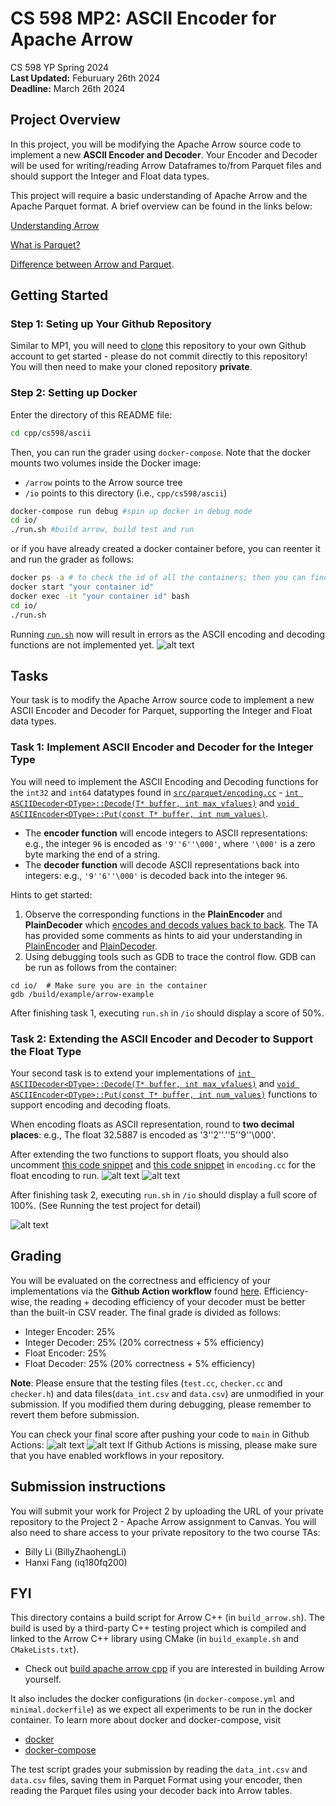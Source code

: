 # CS 598 MP2: ASCII Encoder for Apache Arrow

CS 598 YP Spring 2024\
**Last Updated:** Feburuary 26th 2024\
**Deadline:** March 26th 2024

## Project Overview

In this project, you will be modifying the Apache Arrow source code to implement a new **ASCII Encoder and Decoder**. Your Encoder and Decoder will be used for writing/reading Arrow Dataframes to/from Parquet files and should support the Integer and Float data types.

This project will require a basic understanding of Apache Arrow and the Apache Parquet format. A brief overview can be found in the links below:

[Understanding Arrow](https://arrow.apache.org/overview/)

[What is Parquet?](https://parquet.apache.org/docs/concepts/)

[Difference between Arrow and Parquet](https://arrow.apache.org/faq/#:~:text=Arrow%20data%20is%20not%20compressed,commonly%20used%20together%20in%20applications).

## Getting Started
### Step 1: Seting up Your Github Repository
Similar to MP1, you will need to [clone](https://docs.github.com/en/repositories/creating-and-managing-repositories/cloning-a-repository) this repository to your own Github account to get started - please do not commit directly to this repository!
You will then need to make your cloned repository **private**. 

### Step 2: Setting up Docker
Enter the directory of this README file:

```bash
cd cpp/cs598/ascii
```

Then, you can run the grader using `docker-compose`. Note that the docker mounts two volumes inside the Docker image:
* `/arrow` points to the Arrow source tree
* `/io` points to this directory (i.e., `cpp/cs598/ascii`)

```bash
docker-compose run debug #spin up docker in debug mode
cd io/
./run.sh #build arrow, build test and run
```
or if you have already created a docker container before, you can reenter it and run the grader as follows:

```bash
docker ps -a # to check the id of all the containers; then you can find the corresponding container id for the previous container
docker start "your container id"
docker exec -it "your container id" bash
cd io/
./run.sh
```

Running [`run.sh`](https://github.com/illinoisdata/CS598-MP2-Apache-Arrow/blob/32af9b1cc85d249ec2ee181d459d232ffa7ba414/cpp/cs598/ascii/run.sh) now will result in errors as the ASCII encoding and decoding functions are not implemented yet. 
![alt text](image-3.png)

## Tasks
Your task is to modify the Apache Arrow source code to implement a new ASCII Encoder and Decoder for Parquet, supporting the Integer and Float data types.

### Task 1: Implement ASCII Encoder and Decoder for the Integer Type
You will need to implement the ASCII Encoding and Decoding functions for the `int32` and `int64` datatypes found in [`src/parquet/encoding.cc`](https://github.com/illinoisdata/CS598-MP2-Apache-Arrow/blob/32af9b1cc85d249ec2ee181d459d232ffa7ba414/cpp/src/parquet/encoding.cc#L3133) - [`int ASCIIDecoder<DType>::Decode(T* buffer, int max_vfalues)`](https://github.com/illinoisdata/CS598-MP2-Apache-Arrow/blob/32af9b1cc85d249ec2ee181d459d232ffa7ba414/cpp/src/parquet/encoding.cc#L3180) and [`void ASCIIEncoder<DType>::Put(const T* buffer, int num_values)`](https://github.com/illinoisdata/CS598-MP2-Apache-Arrow/blob/32af9b1cc85d249ec2ee181d459d232ffa7ba414/cpp/src/parquet/encoding.cc#L3133).
* The **encoder function** will encode integers to ASCII representations: e.g., the integer `96` is encoded as `'9''6''\000'`, where `'\000'` is a zero byte marking the end of a string.
* The **decoder function** will decode ASCII representations back into integers: e.g., `'9''6''\000'` is decoded back into the integer `96`.

Hints to get started: 
1. Observe the corresponding functions in the **PlainEncoder** and **PlainDecoder** which [encodes and decods values back to back](https://parquet.apache.org/docs/file-format/data-pages/encodings). The TA has provided some comments as hints to aid your understanding in [PlainEncoder](https://github.com/illinoisdata/CS598-MP2-Apache-Arrow/blob/e143d55496529e9541b1ca8f9826185bb0c1e470/cpp/src/parquet/encoding.cc#L178) and [PlainDecoder](https://github.com/illinoisdata/CS598-MP2-Apache-Arrow/blob/e143d55496529e9541b1ca8f9826185bb0c1e470/cpp/src/parquet/encoding.cc#L1107).
2. Using debugging tools such as GDB to trace the control flow. GDB can be run as follows from the container:

```
cd io/  # Make sure you are in the container
gdb /build/example/arrow-example
```

After finishing task 1, executing `run.sh` in `/io` should display a score of 50%.

### Task 2: Extending the ASCII Encoder and Decoder to Support the Float Type
Your second task is to extend your implementations of [`int ASCIIDecoder<DType>::Decode(T* buffer, int max_vfalues)`](https://github.com/illinoisdata/CS598-MP2-Apache-Arrow/blob/32af9b1cc85d249ec2ee181d459d232ffa7ba414/cpp/src/parquet/encoding.cc#L3180) and [`void ASCIIEncoder<DType>::Put(const T* buffer, int num_values)`](https://github.com/illinoisdata/CS598-MP2-Apache-Arrow/blob/32af9b1cc85d249ec2ee181d459d232ffa7ba414/cpp/src/parquet/encoding.cc#L3133) functions to support encoding and decoding floats.

When encoding floats as ASCII representation, round to **two decimal places**: e.g., The float 32.5887 is encoded as '3''2''.''5''9''\000'. 

After extending the two functions to support floats, you should also uncomment [this code snippet](https://github.com/illinoisdata/CS598-MP2-Apache-Arrow/blob/e143d55496529e9541b1ca8f9826185bb0c1e470/cpp/src/parquet/encoding.cc#L3906) and [this code snippet](https://github.com/illinoisdata/CS598-MP2-Apache-Arrow/blob/e143d55496529e9541b1ca8f9826185bb0c1e470/cpp/src/parquet/encoding.cc#L3990) in `encoding.cc` for the float encoding to run.
![alt text](image-4.png) ![alt text](image-5.png)

After finishing task 2, executing `run.sh` in `/io` should display a full score of 100%. (See Running the test project for detail)

![alt text](image.png)

## Grading
You will be evaluated on the correctness and efficiency of your implementations via the **Github Action workflow** found [here](https://github.com/illinoisdata/CS598-MP2-Apache-Arrow/blob/main/.github/workflows/grade.yml). Efficiency-wise, the reading + decoding efficiency of your decoder must be better than the built-in CSV reader. The final grade is divided as follows:

- Integer Encoder: 25%
- Integer Decoder: 25% (20% correctness + 5% efficiency)
- Float Encoder: 25%
- Float Decoder: 25% (20% correctness + 5% efficiency)

**Note**: Please ensure that the testing files (`test.cc`, `checker.cc` and `checker.h`) and data files(`data_int.csv` and `data.csv`) are unmodified in your submission. If you modified them during debugging, please remember to revert them before submission.

You can check your final score after pushing your code to `main` in Github Actions:
![alt text](image-2.png) 
![alt text](image-1.png)
If Github Actions is missing, please make sure that you have enabled workflows in your repository.

## Submission instructions

You will submit your work for Project 2 by uploading the URL of your private repository to the Project 2 - Apache Arrow assignment to Canvas. You will also need to share access to your private repository to the two course TAs:
- Billy Li (BillyZhaohengLi)
- Hanxi Fang (iq180fq200)

## FYI

This directory contains a build script for Arrow C++ (in `build_arrow.sh`). The build is used by a third-party C++ testing project which is compiled and linked to the Arrow C++ library using CMake (in `build_example.sh` and `CMakeLists.txt`). 
* Check out [build apache arrow cpp](https://arrow.apache.org/docs/dev/developers/cpp/building.html#building-arrow-cpp) if you are interested in building Arrow yourself.

It also includes the docker configurations (in `docker-compose.yml` and `minimal.dockerfile`) as we expect all experiments to be run in the docker container. To learn more about docker and docker-compose, visit
- [docker](https://docker-curriculum.com/)
- [docker-compose](https://docs.docker.com/compose/)

The test script grades your submission by reading the `data_int.csv` and `data.csv` files, saving them in Parquet Format using your encoder, then reading the Parquet files using your decoder back into Arrow tables.






